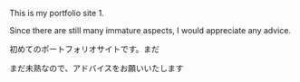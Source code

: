This is my portfolio site 1.

Since there are still many immature aspects, I would appreciate any advice.


初めてのポートフォリオサイトです。まだ

まだ未熟なので、アドバイスをお願いいたします
